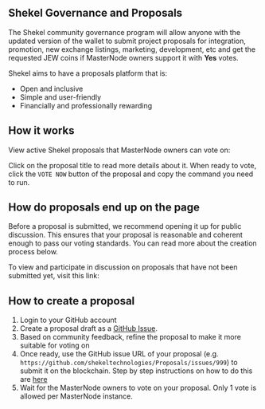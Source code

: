 ## Shekel Governance and Proposals

The Shekel community governance program will allow anyone with the updated version of the wallet to submit project proposals for integration, promotion, new exchange listings, marketing, development, etc and get the requested JEW coins if MasterNode owners support it with **Yes** votes.

Shekel aims to have a proposals platform that is:

* Open and inclusive
* Simple and user-friendly
* Financially and professionally rewarding

## How it works

View active Shekel proposals that MasterNode owners can vote on: 

Click on the proposal title to read more details about it. When ready to vote, click the `VOTE NOW` button of the proposal and copy the command you need to run.

## How do proposals end up on the page

Before a proposal is submitted, we recommend opening it up for public discussion. This ensures that your proposal is reasonable and coherent enough to pass our voting standards. You can read more about the creation process below.

To view and participate in discussion on proposals that have not been submitted yet, visit this link:



## How to create a proposal
1. Login to your GitHub account
2. Create a proposal draft as a [GitHub Issue](https://github.com/shekeltechnologies/Proposals/issues).
3. Based on community feedback, refine the proposal to make it more suitable for voting on
4. Once ready, use the GitHub issue URL of your proposal (e.g. `https://github.com/shekeltechnologies/Proposals/issues/999`) to submit it on the blockchain. Step by step instructions on how to do this are [here](https://github.com/shekeltechnologies/Proposals/blob/master/CREATE-PROPOSAL.md)
7. Wait for the MasterNode owners to vote on your proposal. Only 1 vote is allowed per MasterNode instance.
